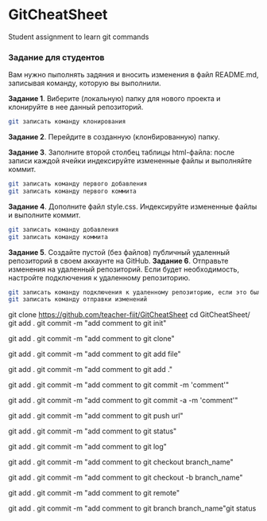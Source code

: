 # GitCheatSheet
Student assignment to learn git commands

### Задание для студентов

Вам нужно пыполнять задяния и вносить изменения в файл README.md, записывая команду, которую вы выполнили.

**Задание 1**. Виберите (локальную) папку для нового проекта и клонируйте в нее данный репозиторий.
```sh
git записать команду клонирования
```
**Задание 2**. Перейдите в созданную (клон6ированную) папку.

**Задание 3**. Заполните второй столбец таблицы html-файла: после записи каждой ячейки индексируйте измененные файлы и выполняйте коммит.
```sh
git записать команду первого добавления
git записать команду первого коммита
```
**Задание 4**. Дополните файл style.css. Индексируйте измененные файлы и выполните коммит.
```sh
git записать команду добавления
git записать команду коммита
```
**Задание 5**. Создайте пустой (без файлов) публичный удаленный репозиторий в своем аккаунте на GitHub. 
**Задание 6**. Отправьте изменения на удаленный репозиторий. Если будет необходимость, настройте подключения к удаленному репозиторию.
```sh
git записать команду подключения к удаленному репозиторию, если это было необходимо
git записать команду отправки изменений
```

git clone https://github.com/teacher-fiit/GitCheatSheet
cd GitCheatSheet/
git add .
git commit -m "add comment to git init"

git add .
git commit -m "add comment to git clone"

git add .
git commit -m "add comment to git add file"

git add .
git commit -m "add comment to git add ."

git add .
git commit -m "add comment to git commit -m 'comment'"

git add .
git commit -m "add comment to git commit -a -m 'comment'"

git add .
git commit -m "add comment to git push url"

git add .
git commit -m "add comment to git status"

git add .
git commit -m "add comment to git log"

git add .
git commit -m "add comment to git checkout branch_name"

git add .
git commit -m "add comment to git checkout -b branch_name"

git add .
git commit -m "add comment to git remote"

git add .
git commit -m "add comment to git branch branch_name"git status

